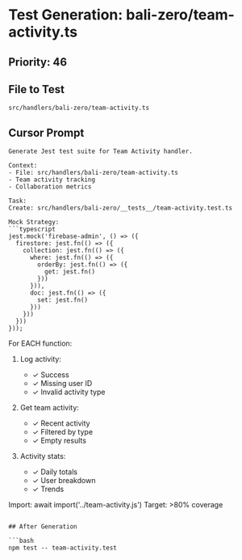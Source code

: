 # Test Generation: bali-zero/team-activity.ts

## Priority: 46

## File to Test
`src/handlers/bali-zero/team-activity.ts`

## Cursor Prompt

```
Generate Jest test suite for Team Activity handler.

Context:
- File: src/handlers/bali-zero/team-activity.ts
- Team activity tracking
- Collaboration metrics

Task:
Create: src/handlers/bali-zero/__tests__/team-activity.test.ts

Mock Strategy:
```typescript
jest.mock('firebase-admin', () => ({
  firestore: jest.fn(() => ({
    collection: jest.fn(() => ({
      where: jest.fn(() => ({
        orderBy: jest.fn(() => ({
          get: jest.fn()
        }))
      })),
      doc: jest.fn(() => ({
        set: jest.fn()
      }))
    }))
  }))
}));
```

For EACH function:
1. Log activity:
   - ✓ Success
   - ✓ Missing user ID
   - ✓ Invalid activity type

2. Get team activity:
   - ✓ Recent activity
   - ✓ Filtered by type
   - ✓ Empty results

3. Activity stats:
   - ✓ Daily totals
   - ✓ User breakdown
   - ✓ Trends

Import: await import('../team-activity.js')
Target: >80% coverage
```

## After Generation

```bash
npm test -- team-activity.test
```
